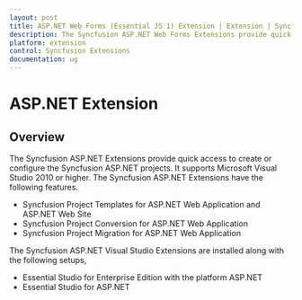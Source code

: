 ```yaml
---
layout: post
title: ASP.NET Web Forms (Essential JS 1) Extension | Extension | Syncfusion
description: The Syncfusion ASP.NET Web Forms Extensions provide quick access to create or configure the Syncfusion ASP.NET projects along with Essential JS 1 components
platform: extension
control: Syncfusion Extensions
documentation: ug
---
```


# ASP.NET Extension

## Overview

The Syncfusion ASP.NET Extensions provide quick access to create or configure the Syncfusion ASP.NET projects. It supports Microsoft Visual Studio 2010 or higher. The Syncfusion ASP.NET Extensions have the following features.


* Syncfusion Project Templates for ASP.NET Web Application and ASP.NET Web Site
* Syncfusion Project Conversion for ASP.NET Web Application
* Syncfusion Project Migration for ASP.NET Web Application

The Syncfusion ASP.NET Visual Studio Extensions are installed along with the following setups,

* Essential Studio for Enterprise Edition with the platform ASP.NET
* Essential Studio for ASP.NET


